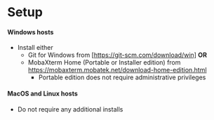 # Setup

#### Windows hosts

* Install either 
    - Git for Windows from [https://git-scm.com/download/win] **OR**
    - MobaXterm Home (Portable or Installer edition) from https://mobaxterm.mobatek.net/download-home-edition.html 
        * Portable edition does not require administrative privileges 

#### MacOS and Linux hosts

* Do not require any additional installs

